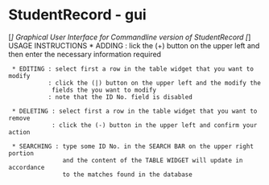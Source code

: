 # StudentRecord - gui
[*] Graphical User Interface for Commandline version of StudentRecord
[*] USAGE INSTRUCTIONS
     * ADDING : lick the (+) button on the upper left and then enter the
                necessary information required

     * EDITING : select first a row in the table widget that you want to modify
               : click the (|) button on the upper left and the modify the
                fields the you want to modify
               : note that the ID No. field is disabled

     * DELETING : select first a row in the table widget that you want to remove
                : click the (-) button in the upper left and confirm your action

     * SEARCHING : type some ID No. in the SEARCH BAR on the upper right portion
                   and the content of the TABLE WIDGET will update in accordance
                   to the matches found in the database

